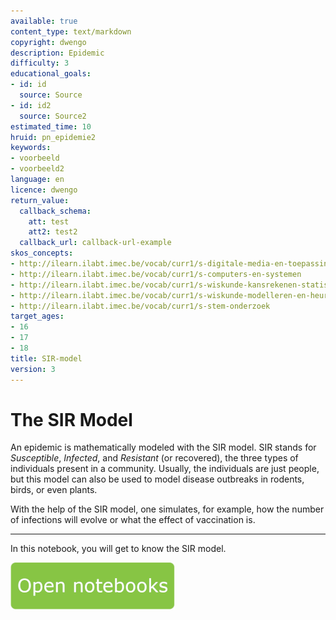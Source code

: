 ```yaml
---
available: true
content_type: text/markdown
copyright: dwengo
description: Epidemic
difficulty: 3
educational_goals:
- id: id
  source: Source
- id: id2
  source: Source2
estimated_time: 10
hruid: pn_epidemie2
keywords:
- voorbeeld
- voorbeeld2
language: en
licence: dwengo
return_value:
  callback_schema:
    att: test
    att2: test2
  callback_url: callback-url-example
skos_concepts:
- http://ilearn.ilabt.imec.be/vocab/curr1/s-digitale-media-en-toepassingen
- http://ilearn.ilabt.imec.be/vocab/curr1/s-computers-en-systemen
- http://ilearn.ilabt.imec.be/vocab/curr1/s-wiskunde-kansrekenen-statistiek
- http://ilearn.ilabt.imec.be/vocab/curr1/s-wiskunde-modelleren-en-heuristiek
- http://ilearn.ilabt.imec.be/vocab/curr1/s-stem-onderzoek
target_ages:
- 16
- 17
- 18
title: SIR-model
version: 3
---
```

# The SIR Model

An epidemic is mathematically modeled with the SIR model.
SIR stands for *Susceptible*, *Infected*, and *Resistant* (or recovered), the three types of individuals present in a community.
Usually, the individuals are just people, but this model can also be used to model disease outbreaks in rodents, birds, or even plants.

With the help of the SIR model, one simulates, for example, how the number of infections will evolve or what the effect of vaccination is.

***

In this notebook, you will get to know the SIR model.

[![](embed/Knop.png "Button")](https://kiks.ilabt.imec.be/jupyterhub/?id=1220 "Notebooks Epidemic")
